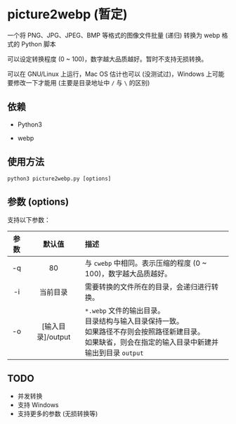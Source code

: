 # picture2webp (暂定)

一个将 PNG、JPG、JPEG、BMP 等格式的图像文件批量 (递归) 转换为 webp 格式的 Python 脚本

可以设定转换程度 (0 ~ 100)，数字越大品质越好。暂时不支持无损转换。

可以在 GNU/Linux 上运行，Mac OS 估计也可以 (没测试过)，Windows 上可能要修改一下才能用 (主要是目录地址中 `/` 与 `\` 的区别)

## 依赖

- Python3

- webp


## 使用方法

```shell
python3 picture2webp.py [options]
```
## 参数 (options)

支持以下参数：

| 参数 | 默认值 | 描述 |
|:---:|:-----:|:-----|
| -q |80|与 `cwebp` 中相同。表示压缩的程度 (0 ~ 100)，数字越大品质越好。|
| -i |当前目录|需要转换的文件所在的目录，会递归进行转换。|
| -o |[输入目录]/output|`*.webp` 文件的输出目录。<br>目录结构与输入目录保持一致。<br>如果路径不存则会按照路径新建目录。<br>如果缺省，则会在指定的输入目录中新建并输出到目录 `output`|

## TODO

- 并发转换
- 支持 Windows
- 支持更多的参数 (无损转换等)